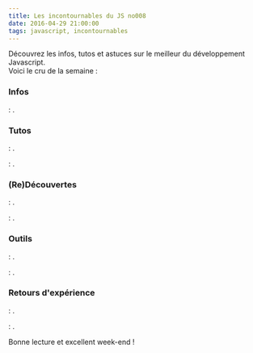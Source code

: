 ```yaml
---
title: Les incontournables du JS no008
date: 2016-04-29 21:00:00
tags: javascript, incontournables
---
```

Découvrez les infos, tutos et astuces sur le meilleur du développement Javascript.  
Voici le cru de la semaine :  

### Infos

[]() : .

### Tutos

[]() : .  

[]() : .  

### (Re)Découvertes

[]() : .  

[]() : .  

### Outils  

[]() : .  

[]() : .  

### Retours d'expérience

[]() : .  

[]() : .  


Bonne lecture et excellent week-end !